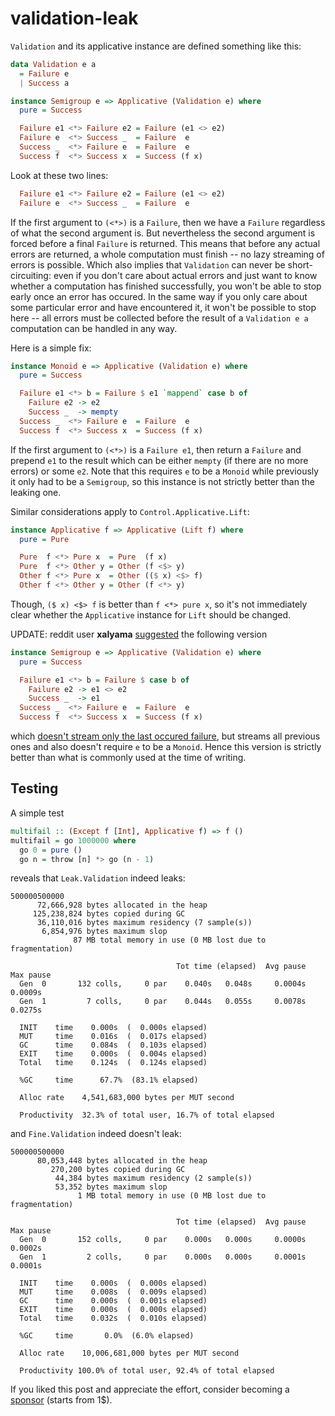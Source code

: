 # validation-leak

`Validation` and its applicative instance are defined something like this:

```haskell
data Validation e a
  = Failure e
  | Success a

instance Semigroup e => Applicative (Validation e) where
  pure = Success

  Failure e1 <*> Failure e2 = Failure (e1 <> e2)
  Failure e  <*> Success _  = Failure  e
  Success _  <*> Failure e  = Failure  e
  Success f  <*> Success x  = Success (f x)
```

Look at these two lines:

```haskell
  Failure e1 <*> Failure e2 = Failure (e1 <> e2)
  Failure e  <*> Success _  = Failure  e
```

If the first argument to `(<*>)` is a `Failure`, then we have a `Failure` regardless of what the second argument is.
But nevertheless the second argument is forced before a final `Failure` is returned. This means that before
any actual errors are returned, a whole computation must finish -- no lazy streaming of errors is possible.
Which also implies that `Validation` can never be short-circuiting: even if you don't care about actual errors
and just want to know whether a computation has finished successfully, you won't be able to stop early once an error has occured.
In the same way if you only care about some particular error and have encountered it, it won't be possible to stop here --
all errors must be collected before the result of a `Validation e a` computation can be handled in any way.

Here is a simple fix:

```haskell
instance Monoid e => Applicative (Validation e) where
  pure = Success

  Failure e1 <*> b = Failure $ e1 `mappend` case b of
    Failure e2 -> e2
    Success _  -> mempty
  Success _  <*> Failure e  = Failure  e
  Success f  <*> Success x  = Success (f x)
```

If the first argument to `(<*>)` is a `Failure e1`, then return a `Failure` and prepend `e1` to the result which can be either `mempty`
(if there are no more errors) or some `e2`. Note that this requires `e` to be a `Monoid` while previously it only had to be a `Semigroup`,
so this instance is not strictly better than the leaking one.

Similar considerations apply to `Control.Applicative.Lift`:

```haskell
instance Applicative f => Applicative (Lift f) where
  pure = Pure

  Pure  f <*> Pure x  = Pure  (f x)
  Pure  f <*> Other y = Other (f <$> y)
  Other f <*> Pure x  = Other (($ x) <$> f)
  Other f <*> Other y = Other (f <*> y)
```

Though, `($ x) <$> f` is better than `f <*> pure x`, so it's not immediately clear whether the `Applicative` instance for `Lift` should be changed.

UPDATE: reddit user **xalyama** [suggested](https://www.reddit.com/r/haskell/comments/7hy4ml/validation_leaks/dqunqnf/) the following version

```haskell
instance Semigroup e => Applicative (Validation e) where
  pure = Success

  Failure e1 <*> b = Failure $ case b of
    Failure e2 -> e1 <> e2
    Success _  -> e1
  Success _  <*> Failure e  = Failure  e
  Success f  <*> Success x  = Success (f x)
```

which [doesn't stream only the last occured failure](https://www.reddit.com/r/haskell/comments/7hy4ml/validation_leaks/dquoiow/),
but streams all previous ones and also doesn't require `e` to be a `Monoid`. Hence this version is strictly better than what is commonly used at the time of writing.

## Testing

A simple test

```haskell
multifail :: (Except f [Int], Applicative f) => f ()
multifail = go 1000000 where
  go 0 = pure ()
  go n = throw [n] *> go (n - 1)
```

reveals that `Leak.Validation` indeed leaks:

```
500000500000
      72,666,928 bytes allocated in the heap
     125,238,824 bytes copied during GC
      36,110,016 bytes maximum residency (7 sample(s))
       6,854,976 bytes maximum slop
              87 MB total memory in use (0 MB lost due to fragmentation)

                                     Tot time (elapsed)  Avg pause  Max pause
  Gen  0       132 colls,     0 par    0.040s   0.048s     0.0004s    0.0009s
  Gen  1         7 colls,     0 par    0.044s   0.055s     0.0078s    0.0275s

  INIT    time    0.000s  (  0.000s elapsed)
  MUT     time    0.016s  (  0.017s elapsed)
  GC      time    0.084s  (  0.103s elapsed)
  EXIT    time    0.000s  (  0.004s elapsed)
  Total   time    0.124s  (  0.124s elapsed)

  %GC     time      67.7%  (83.1% elapsed)

  Alloc rate    4,541,683,000 bytes per MUT second

  Productivity  32.3% of total user, 16.7% of total elapsed
```

and `Fine.Validation` indeed doesn't leak:

```
500000500000
      80,053,448 bytes allocated in the heap
         270,200 bytes copied during GC
          44,384 bytes maximum residency (2 sample(s))
          53,352 bytes maximum slop
               1 MB total memory in use (0 MB lost due to fragmentation)

                                     Tot time (elapsed)  Avg pause  Max pause
  Gen  0       152 colls,     0 par    0.000s   0.000s     0.0000s    0.0002s
  Gen  1         2 colls,     0 par    0.000s   0.000s     0.0001s    0.0001s

  INIT    time    0.000s  (  0.000s elapsed)
  MUT     time    0.008s  (  0.009s elapsed)
  GC      time    0.000s  (  0.001s elapsed)
  EXIT    time    0.000s  (  0.000s elapsed)
  Total   time    0.032s  (  0.010s elapsed)

  %GC     time       0.0%  (6.0% elapsed)

  Alloc rate    10,006,681,000 bytes per MUT second

  Productivity 100.0% of total user, 92.4% of total elapsed
```

If you liked this post and appreciate the effort, consider becoming a [sponsor](https://github.com/sponsors/effectfully-ou) (starts from 1$).
